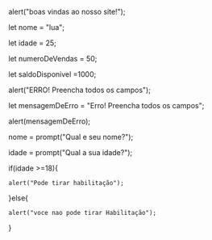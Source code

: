 
alert("boas vindas ao nosso site!");

let nome = "lua";

let idade = 25;

let numeroDeVendas = 50;

let saldoDisponivel =1000;

alert("ERRO! Preencha todos os campos");

let mensagemDeErro = "Erro! Preencha todos os campos";

alert(mensagemDeErro);

nome = prompt("Qual e seu nome?");

idade = prompt("Qual a sua idade?");

if(idade >=18){

    alert("Pode tirar habilitação");
}else{

    alert("voce nao pode tirar Habilitação");
}

